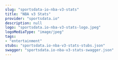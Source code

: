 ```yaml
---
slug: "sportsdata-io-nba-v3-stats"
title: "NBA v3 Stats"
provider: "sportsdata.io"
description: null
logo: "sportsdata.io-nba-v3-stats-logo.jpeg"
logoMediaType: "image/jpeg"
tags:
- "entertainment"
stubs: "sportsdata.io-nba-v3-stats-stubs.json"
swagger: "sportsdata.io-nba-v3-stats-swagger.json"
---
```

